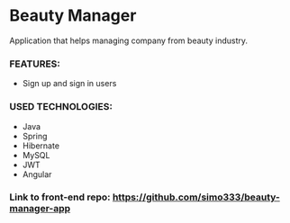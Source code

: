 # Beauty Manager

Application that helps managing company from beauty industry.

### FEATURES:
* Sign up and sign in users

### USED TECHNOLOGIES:
* Java
* Spring
* Hibernate
* MySQL
* JWT
* Angular

### Link to front-end repo: https://github.com/simo333/beauty-manager-app
